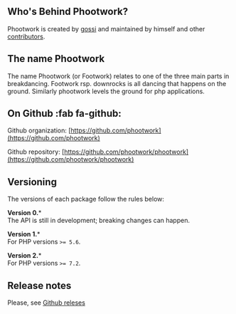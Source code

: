 ## Who's Behind Phootwork?

Phootwork is created by [gossi](https://github.com/gossi) and maintained by himself
and other [contributors](https://github.com/phootwork/phootwork/graphs/contributors).

## The name Phootwork

The name Phootwork (or Footwork) relates to one of the three main parts in breakdancing. Footwork rsp. downrocks is all dancing that happens on the ground. Similarly phootwork levels the ground for php applications.

## On Github :fab fa-github:

Github organization: [https://github.com/phootwork](https://github.com/phootwork)

Github repository: [https://github.com/phootwork/phootwork](https://github.com/phootwork/phootwork)

## Versioning

The versions of each package follow the rules below:

**Version 0.***<br>
The API is still in development; breaking changes can happen.

**Version 1.***<br>
For PHP versions `>= 5.6`.

**Version 2.***<br>
For PHP versions `>= 7.2`.

## Release notes

Please, see [Github releses](https://github.com/phootwork/phootwork/releases)
